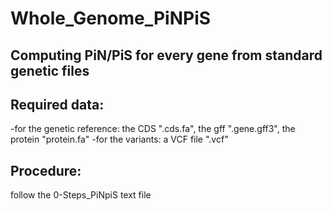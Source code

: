 # Whole_Genome_PiNPiS

## Computing PiN/PiS for every gene from standard genetic files

## Required data:
-for the genetic reference: the CDS ".cds.fa", the gff ".gene.gff3", the protein "protein.fa"
-for the variants: a VCF file ".vcf"

## Procedure:
follow the 0-Steps_PiNpiS text file
